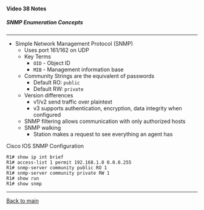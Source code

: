 #### Video 38 Notes

##### SNMP Enumeration Concepts

---

- Simple Network Management Protocol (SNMP)
  - Uses port 161/162 on UDP
  - Key Terms
    - `OID` - Object ID
    - `MIB` - Management information base
  - Community Strings are the equivalent of passwords
    - Default RO: `public`
    - Default RW: `private`
  - Version differences
    - v1/v2 send traffic over plaintext
    - v3 supports authentication, encryption, data integrity when configured
  - SNMP filtering allows communication with only authorized hosts
  - SNMP walking
    - Station makes a request to see everything an agent has

Cisco IOS SNMP Configuration
```
R1# show ip int brief
R1# access-list 1 permit 192.168.1.0 0.0.0.255
R1# snmp-server community public RO 1
R1# snmp-server community private RW 1
R1# show run
R1# show snmp
```

---

[Back to main](https://github.com/rot0xd/CBTNuggets/blob/master/CEHv9/README.md)

